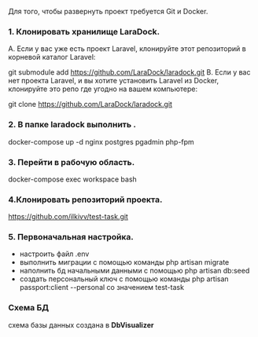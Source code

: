 Для того, чтобы развернуть проект требуется Git и Docker.

### 1. Клонировать хранилище LaraDock.

A. Если у вас уже есть проект Laravel, клонируйте этот репозиторий в корневой каталог Laravel:

git submodule add https://github.com/LaraDock/laradock.git
B. Если у вас нет проекта Laravel, и вы хотите установить Laravel из Docker, клонируйте это репо где угодно на вашем компьютере:

git clone https://github.com/LaraDock/laradock.git

### 2. В папке laradock выполнить .
docker-compose up -d nginx postgres pgadmin php-fpm

### 3. Перейти в рабочую область.
docker-compose exec workspace bash

### 4.Клонировать репозиторий проекта.
https://github.com/ilkivv/test-task.git

### 5. Первоначальная настройка.
- настроить файл .env
- выполнить миграции с помощью команды php artisan migrate
- наполнить бд начальными данными с помощью php artisan db:seed
- создать персональный ключ с помощью команды php artisan passport:client --personal со значением test-task

### Схема БД

схема базы данных создана в <b>DbVisualizer</b>